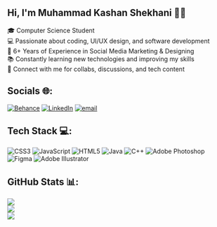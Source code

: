 ## Hi, I'm Muhammad Kashan Shekhani​ 👨‍💻

🎓 Computer Science Student</br>
💻 Passionate about coding, UI/UX design, and software development</br>
🎨 6+ Years of Experience in Social Media Marketing & Designing</br>
📚 Constantly learning new technologies and improving my skills</br>
🔗 Connect with me for collabs, discussions, and tech content</br>

## Socials 🌐:
[![Behance](https://img.shields.io/badge/Behance-1769ff?logo=behance&logoColor=white)](https://www.behance.net/kashanshekhani) [![LinkedIn](https://img.shields.io/badge/LinkedIn-%230077B5.svg?logo=linkedin&logoColor=white)](https://www.linkedin.com/in/muhammad-kashan-shekhani/) [![email](https://img.shields.io/badge/Email-D14836?logo=gmail&logoColor=white)](mailto:kashanworks@gmail.com) 

## Tech Stack 💻:
![CSS3](https://img.shields.io/badge/css3-%231572B6.svg?style=for-the-badge&logo=css3&logoColor=white) ![JavaScript](https://img.shields.io/badge/javascript-%23323330.svg?style=for-the-badge&logo=javascript&logoColor=%23F7DF1E) ![HTML5](https://img.shields.io/badge/html5-%23E34F26.svg?style=for-the-badge&logo=html5&logoColor=white) ![Java](https://img.shields.io/badge/java-%23ED8B00.svg?style=for-the-badge&logo=openjdk&logoColor=white) ![C++](https://img.shields.io/badge/c++-%2300599C.svg?style=for-the-badge&logo=c%2B%2B&logoColor=white) ![Adobe Photoshop](https://img.shields.io/badge/adobe%20photoshop-%2331A8FF.svg?style=for-the-badge&logo=adobe%20photoshop&logoColor=white) ![Figma](https://img.shields.io/badge/figma-%23F24E1E.svg?style=for-the-badge&logo=figma&logoColor=white) ![Adobe Illustrator](https://img.shields.io/badge/adobe%20illustrator-%23FF9A00.svg?style=for-the-badge&logo=adobe%20illustrator&logoColor=white)

## GitHub Stats 📊:
![](https://github-readme-stats.vercel.app/api/top-langs/?username=Kashan-Shekhani&theme=dark&hide_border=false&include_all_commits=false&count_private=true&layout=compact)<br/>
![](https://github-readme-stats.vercel.app/api?username=Kashan-Shekhani&theme=dark&hide_border=false&include_all_commits=false&count_private=true)<br/>
![](https://nirzak-streak-stats.vercel.app/?user=Kashan-Shekhani&theme=dark&hide_border=false)

<!-- GPRM ( https://gprm.itsvg.in ) -->
